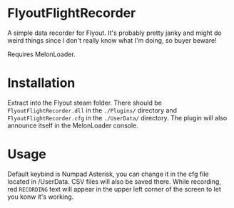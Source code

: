 # FlyoutFlightRecorder
A simple data recorder for Flyout. It's probably pretty janky and might do weird things since I don't really know what I'm doing, so buyer beware!

Requires MelonLoader.

# Installation
Extract into the Flyout steam folder. There should be `FlyoutFlightRecorder.dll` in the `./Plugins/` directory and `FlyoutFlightRecorder.cfg` in the `./UserData/` directory.  The plugin will also announce itself in the MelonLoader console.

# Usage
Default keybind is Numpad Asterisk, you can change it in the cfg file located in <flyout directory>/UserData. CSV files will also be saved there.  While recording, red `RECORDING` text will appear in the upper left corner of the screen to let you konw it's working.
